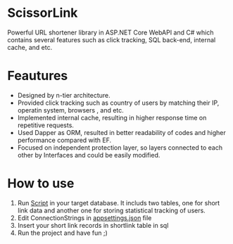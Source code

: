 # ScissorLink
Powerful URL shortener library in ASP.NET Core WebAPI and C# which contains several features such as click tracking, SQL back-end, internal cache, and etc.  

# Feautures
- Designed by n-tier architecture. 
- Provided click tracking such as country of users by matching their IP, operatin system, browsers , and etc.
- Implemented internal cache, resulting in higher response time on repetitive requests.
- Used Dapper as ORM, resulted in better readability of codes and higher performance compared with EF.
- Focused on independent protection layer, so layers connected to each other by Interfaces and could be easily modified.

# How to use
1. Run [Script](Script.sql) in your target database. It includs two tables, one for short link data and another one for storing statistical tracking of users.
2. Edit ConnectionStrings in [appsettings.json](src/appsettings.json) file
3. Insert your short link records in shortlink table in sql
4. Run the project and have fun ;)
